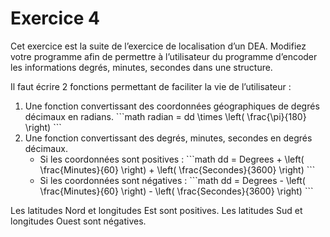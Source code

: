 # Exercice 4

Cet exercice est la suite de l’exercice de localisation d’un DEA. Modifiez votre programme afin de permettre à l’utilisateur du programme d’encoder les informations degrés, minutes, secondes dans une structure.

Il faut écrire 2 fonctions permettant de faciliter la vie de l’utilisateur :

<ol>
<li> 
Une fonction convertissant des coordonnées géographiques de degrés décimaux en radians.
```math
radian = dd \times \left( \frac{\pi}{180} \right)
```
</li>
<li>
Une fonction convertissant des degrés, minutes, secondes en degrés décimaux.
<ul>
<li>
Si les coordonnées sont positives :
```math
dd = Degrees + \left( \frac{Minutes}{60} \right) + \left( \frac{Secondes}{3600} \right)
```
</li>
<li>
Si les coordonnées sont négatives :
```math
dd = Degrees - \left( \frac{Minutes}{60} \right) - \left( \frac{Secondes}{3600} \right)
```
</li>
</li>
</ol>
Les latitudes Nord et longitudes Est sont positives. Les latitudes Sud et longitudes Ouest sont négatives.